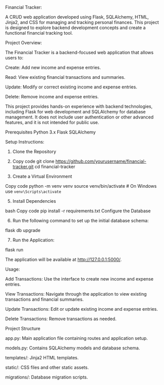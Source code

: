 Financial Tracker:

A CRUD web application developed using Flask, SQLAlchemy, HTML, Jinja2, and CSS for managing and tracking personal finances. This project is designed to explore backend development concepts and create a functional financial tracking tool.

Project Overview:

The Financial Tracker is a backend-focused web application that allows users to:

Create: Add new income and expense entries.

Read: View existing financial transactions and summaries.

Update: Modify or correct existing income and expense entries.

Delete: Remove income and expense entries.

This project provides hands-on experience with backend technologies, including Flask for web development and SQLAlchemy for database management. It does not include user authentication or other advanced features, and it is not intended for public use.


Prerequisites
Python 3.x
Flask
SQLAlchemy


Setup Instructions: 
1. Clone the Repository

2. Copy code
git clone https://github.com/yourusername/financial-tracker.git
cd financial-tracker

4. Create a Virtual Environment

Copy code
python -m venv venv
source venv/bin/activate  # On Windows use `venv\Scripts\activate`


5. Install Dependencies

bash
Copy code
pip install -r requirements.txt
Configure the Database

6. Run the following command to set up the initial database schema:

flask db upgrade


7. Run the Application:

flask run

The application will be available at http://127.0.0.1:5000/.

Usage:

Add Transactions: Use the interface to create new income and expense entries.

View Transactions: Navigate through the application to view existing transactions and financial summaries.

Update Transactions: Edit or update existing income and expense entries.

Delete Transactions: Remove transactions as needed.

Project Structure

app.py: Main application file containing routes and application setup.

models.py: Contains SQLAlchemy models and database schema.

templates/: Jinja2 HTML templates.

static/: CSS files and other static assets.

migrations/: Database migration scripts.
